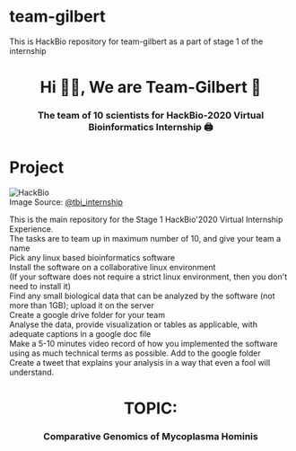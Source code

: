 # team-gilbert
This is HackBio repository for team-gilbert as a part of stage 1 of the internship

<h1 align="center">Hi 👋👋, We are Team-Gilbert 💝</h1>
<h3 align="center">The team of 10 scientists for HackBio-2020 Virtual Bioinformatics Internship 🖨️</h3>

# Project

![HackBio](Images/HackBio.jfif) <br>
Image Source: [@tbi_internship](https://twitter.com/tbi_internship)

This is the main repository for the Stage 1 HackBio'2020 Virtual Internship Experience. <br> The tasks are to team up in maximum number of 10, and give your team a name <br> Pick any linux based bioinformatics software <br> Install the software on a collaborative linux environment <br> (If your software does not require a strict linux environment, then you don't need to install it) <br> Find any small biological data that can be analyzed by the software (not more than 1GB); upload it on the server <br> Create a google drive folder for your team <br> Analyse the data, provide visualization or tables as applicable, with adequate captions in a google doc file <br> Make a 5-10 minutes video record of how you implemented the software using as much technical terms as possible. Add to the google folder <br> Create a tweet that explains your analysis in a way that even a fool will understand.


<h1 align="center">TOPIC: </h1>
<h3 align="center"> Comparative Genomics of Mycoplasma Hominis